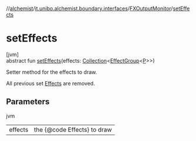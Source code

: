 //[alchemist](../../../index.md)/[it.unibo.alchemist.boundary.interfaces](../index.md)/[FXOutputMonitor](index.md)/[setEffects](set-effects.md)

# setEffects

[jvm]\
abstract fun [setEffects](set-effects.md)(effects: [Collection](https://docs.oracle.com/javase/8/docs/api/java/util/Collection.html)<[EffectGroup](../../it.unibo.alchemist.boundary.gui.effects/-effect-group/index.md)<[P](../-draw-command/index.md)>>)

Setter method for the effects to draw. 

 All previous set [Effects](../../it.unibo.alchemist.boundary.gui.effects/-effect-f-x/index.md) are removed.

## Parameters

jvm

| | |
|---|---|
| effects | the {@code Effects} to draw |
